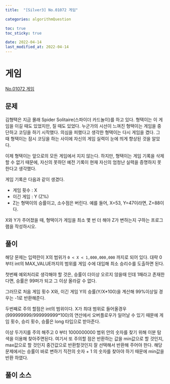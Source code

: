 ```yaml
---
title:  "[Silver3] No.01072 게임"

categories: algorithmQuestion

toc: true
toc_sticky: true

date: 2022-04-14
last_modified_at: 2022-04-14
---
```


# 게임

[No.01072 게임](https://www.acmicpc.net/problem/1072)

## 문제

김형택은 지금 몰래 Spider Solitaire(스파이더 카드놀이)를 하고 있다. 형택이는 이 게임을 이길 때도 있었지만, 질 때도 있었다. 누군가의 시선이 느껴진 형택이는 게임을 중단하고 코딩을 하기 시작했다. 의심을 피했다고 생각한 형택이는 다시 게임을 켰다. 그 때 형택이는 잠시 코딩을 하는 사이에 자신의 게임 실력이 눈에 띄게 향상된 것을 알았다.

이제 형택이는 앞으로의 모든 게임에서 지지 않는다. 하지만, 형택이는 게임 기록을 삭제 할 수 없기 때문에, 자신의 못하던 예전 기록이 현재 자신의 엄청난 실력을 증명하지 못한다고 생각했다.

게임 기록은 다음과 같이 생겼다.

- 게임 횟수 : X
- 이긴 게임 : Y (Z%)
- Z는 형택이의 승률이고, 소수점은 버린다. 예를 들어, X=53, Y=47이라면, Z=88이다.

X와 Y가 주어졌을 때, 형택이가 게임을 최소 몇 번 더 해야 Z가 변하는지 구하는 프로그램을 작성하시오.

## 풀이

해당 문제는 입력란이 X의 범위가 `0 < X < 1,000,000,000` 까지로 되어 있다. 대략 0 부터 int의 MAX_VALUE까지의 범위를 게임 수에 대입해 최소 승리수를 도출하면 된다.

첫번째 예외처리로 생각해야 할 것은, 승률이 더이상 오르지 않을때 인데 1패라고 존재한다면, 승률은 99퍼가 되고 그 이상 올라갈 수 없다.

그러므로 처음 게임 횟수 X와, 이긴 게임 Y의 승률(Y/X*100)을 계산해 99%이상일 경우는 -1로 반환해준다.

두번째로 주의 할점은 int의 범위이다. X가 최대 범위로 들어올경우 (999999999/999999999*100)의 연산에서 오버플로우가 일어날 수 있기 때문에 게임 횟수, 승리 횟수, 승률은 long 타입으로 받아준다.

이상 두가지를 주의 해주고 0 부터 1000000000 범위 안의 숫자를 찾기 위해 이분 탐색을 이용해 찾아주면된다. 여기서 또 주의할 점은 반환하는 값을 min값으로 할 것인지, max값으로 할 것인지 중간값으로 반환할것인지 잘 선택해서 반환해 주어야 한다.
해당 문제에서는 승률이 바로 변하기 직전의 숫자 + 1 의 숫자를 찾아야 하기 때문에 min값을 반환 하였다.

## 풀이 소스

<script src="https://gist.github.com/dh37789/6162242006c383e5cf4f75e9fcdc00b6.js"></script>